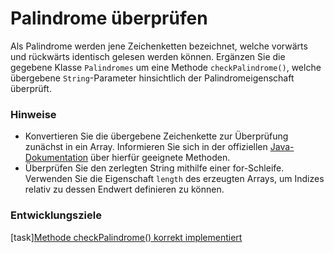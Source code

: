 # Palindrome überprüfen

Als Palindrome werden jene Zeichenketten bezeichnet, welche vorwärts und rückwärts identisch gelesen werden können. Ergänzen Sie die gegebene Klasse `Palindromes` um eine Methode `checkPalindrome()`, welche übergebene `String`-Parameter hinsichtlich der Palindromeigenschaft überprüft.

### Hinweise
- Konvertieren Sie die übergebene Zeichenkette zur Überprüfung zunächst in ein Array. Informieren Sie sich in der offiziellen [Java-Dokumentation](https://docs.oracle.com/en/java/javase/18/docs/api/java.base/java/lang/String.html) über hierfür geeignete Methoden.
- Überprüfen Sie den zerlegten String mithilfe einer for-Schleife. Verwenden Sie die Eigenschaft `length` des erzeugten Arrays, um Indizes relativ zu dessen Endwert definieren zu können. 

### Entwicklungsziele
[task][Methode checkPalindrome() korrekt implementiert](testPalindromeCheck)